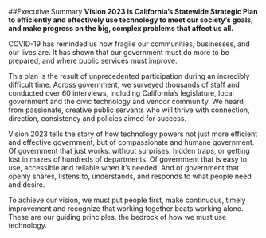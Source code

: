 ##Executive Summary
**Vision 2023 is California’s Statewide Strategic Plan to  efficiently and effectively use technology to meet our society’s goals, and make progress on the big, complex problems that affect us all.** 

COVID-19 has reminded us how fragile our communities, businesses, and our lives are. It has shown that our government must do more to be prepared, and where public services must improve.  

This plan is the result of unprecedented participation during an incredibly difficult time. Across government, we surveyed thousands of staff and conducted over 60 interviews, including California’s legislature, local government and the civic technology and vendor community. We heard from passionate, creative public servants who will thrive with connection, direction, consistency and policies aimed for success. 

Vision 2023 tells the story of how technology powers not just more efficient and effective government, but of compassionate and humane government. Of government that just works: without surprises, hidden traps, or getting lost in mazes of hundreds of departments. Of government that is easy to use, accessible and reliable when it’s needed. And of government that openly shares, listens to, understands, and responds to what people need and desire.

To achieve our vision, we must put people first, make continuous, timely improvement and recognize that working together beats working alone. These are our guiding principles, the bedrock of how we must use technology.